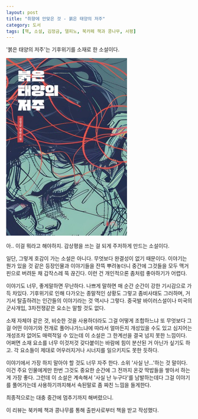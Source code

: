 ```yaml
---
layout: post
title: "취향에 안맞은 것 - 붉은 태양의 저주"
category: 도서
tags: [책, 소설, 김정금, 델피노, 북카페 책과 콩나무, 서평]
---
```


'붉은 태양의 저주'는
기후위기를 소재로 한 소설이다.

![표지](/images/book/curse-of-the-red-sun-book.jpg)

아.. 이걸 뭐라고 해야하지.
감상평을 쓰는 걸 되게 주저하게 만드는 소설이다.

일단, 그렇게 호감이 가는 소설은 아니다.
무엇보다 완결성이 없기 때문이다.
이야기는 뭔가 있을 것 같은 등장인물과 이야기들을 잔뜩 뿌려놓더니
중간에 그것들을 모두 맥거핀으로 버려둔 채 갑작스레 뚝 끊긴다.
이런 건 개인적으론 좀처럼 좋아하기가 어렵다.

이야기도 너무, 좋게말하면 무난하다.
나쁘게 말하면 매 순간 순간이 강한 기시감으로 가득 차있다.
기후위기로 인해 다가오는 종말적인 상황도 그렇고 좀비사태도 그러하며,
거기서 탈출하려는 인간들의 이야기라는 것 역시나 그렇다.
중국발 바이러스설이나 미국의 군사개입, 3차전쟁같은 요소는 말할 것도 없다.

소재 자체야 같은 것, 비슷한 것을 사용하더라도
그걸 어떻게 조합하느냐
또 무엇보다 그걸 어떤 이야기와 전개로 풀어나가느냐에 따라서
얼마든지 개성있을 수도 있고
심지어는 개성조차 없어도 매력적일 수 있는데
이 소설은 그 한계선을 결국 넘지 못한 느낌이다.
어쩌면 소재 요소를 너무 이것저것 갖다붙이는 바람에 힘이 분산된 거 아닌가 싶기도 하고.
각 요소들이 제대로 어우러지거나 시너지를 일으키지도 못한 듯하다.

이야기에서 가장 하지 말아야 할 것도 너무 자주 한다.
소위 '사실 난...'하는 것 말이다.
이건 주요 인물에게만 한번 그것도 중요한 순간에 그 전까지 온갖 딱밥들을 쌓아서 하는게 가장 좋다.
그런데 이 소설은 계속해서 '사실 난 누구다'를 남발하는데다
그걸 이야기를 풀어가는데 사용하기까지해서
속된말로 좀 짜친 느낌을 들게한다.

최종적으로는 대충 중간에 멈추기까지 해버렸으니.



<div class="im im-info">
이 리뷰는 북카페 책과 콩나무를 통해 출판사로부터 책을 받고 작성했다.
</div>
